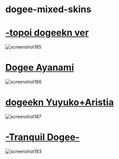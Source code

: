 # dogee-mixed-skins


# [-topoi dogeekn ver](https://drive.google.com/file/d/1gDxYXKJE6OagVtNwStSEcTxhqNlZ7P-Y/view?usp=sharing)
![screenshot185](https://user-images.githubusercontent.com/112997832/188779438-5df57b83-c00e-4094-b5d8-e760b2ea3781.jpg)

# [Dogee Ayanami](https://drive.google.com/file/d/1A_2ChKmI2KOcQKxkKe-c10yKjNomgVhJ/view?usp=sharing)
![screenshot186](https://user-images.githubusercontent.com/112997832/188779931-b4047435-6138-42b8-bc4f-6c1dd6de695b.jpg)

# [dogeekn Yuyuko+Aristia](https://drive.google.com/file/d/1U64_i1_nzAakRSgvXc5rPNPn5ElBln8l/view?usp=sharing)
![screenshot187](https://user-images.githubusercontent.com/112997832/188780230-3ed23cb3-3cf1-4a52-871b-ac1187f37956.jpg)

# [-Tranquil Dogee-](https://drive.google.com/file/d/1tCInj4lA8yQyPSmVXArIaIqGrEc1-f5s/view?usp=sharing)
![screenshot193](https://user-images.githubusercontent.com/112997832/188780618-694d4939-a680-454f-b1f3-117b0e26c1ee.jpg)




















